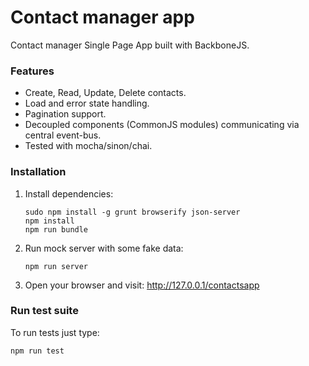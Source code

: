 # Contact manager app

Contact manager Single Page App built with BackboneJS.

### Features
- Create, Read, Update, Delete contacts.
- Load and error state handling.
- Pagination support.
- Decoupled components (CommonJS modules)
  communicating via central event-bus.
- Tested with mocha/sinon/chai.

### Installation

1. Install dependencies:
    ```
    sudo npm install -g grunt browserify json-server
    npm install
    npm run bundle 
    ```

2. Run mock server with some fake data:
    ```
    npm run server
    ```

3. Open your browser and visit: http://127.0.0.1/contactsapp

### Run test suite
To run tests just type: 
```
npm run test
```

